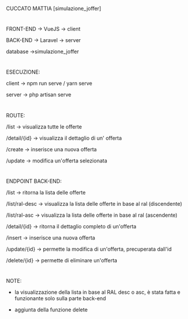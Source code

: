 CUCCATO MATTIA [simulazione_joffer]
#
FRONT-END -> VueJS -> client

BACK-END -> Laravel -> server

database ->simulazione_joffer
#
ESECUZIONE:

client -> npm run serve / yarn serve

server -> php artisan serve
#
ROUTE:

/list -> visualizza tutte le offerte

/detail/{id} -> visualizza il dettaglio di un' offerta

/create -> inserisce una nuova offerta

/update -> modifica un'offerta selezionata
#
ENDPOINT BACK-END:

/list -> ritorna la lista delle offerte

/list/ral-desc -> visualizza la lista delle offerte in base al ral (discendente)

/list/ral-asc -> visualizza la lista delle offerte in base al ral (ascendente)

/detail/{id} -> ritorna il dettaglio completo di un'offerta

/insert -> inserisce una nuova offerta

/update/{id} -> permette la modifica di un'offerta, precuperata dall'id

/delete/{id} -> permette di eliminare un'offerta
#
NOTE:

- la visualizzazione della lista in base al RAL desc o asc, è stata fatta e funzionante solo sulla parte back-end

- aggiunta della funzione delete